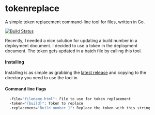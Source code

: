 # tokenreplace
A simple token replacement command-line tool for files, written in Go.  

[![Build Status](https://drone.io/github.com/danesparza/tokenreplace/status.png)](https://drone.io/github.com/danesparza/tokenreplace/latest)

Recently, I needed a nice solution for updating a build number in a deployment document.  I decided to use a token in the deployment document.  The token gets updated in a batch file by calling this tool.

#### Installing
Installing is as simple as grabbing the [latest release](https://github.com/danesparza/tokenreplace/releases) and copying to the directory you need to use the tool in.

#### Command line flags
```sh
  -file="filename.html": File to use for token replacement
  -token="{build}": Token to replace
  -replacement="Build number 1": Replace the token with this string
```
